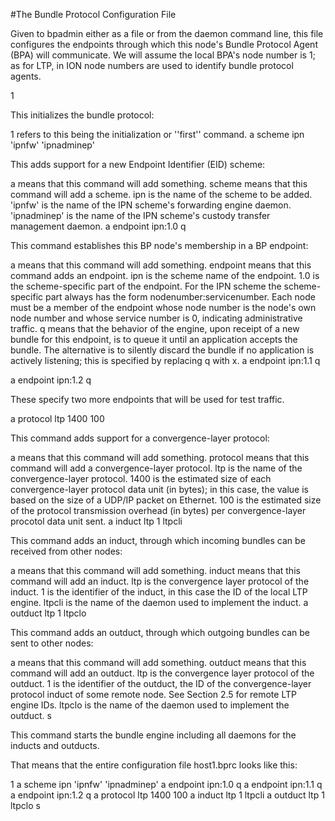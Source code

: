 #The Bundle Protocol Configuration File

Given to bpadmin either as a file or from the daemon command line, this file configures the endpoints through which this node's Bundle Protocol Agent (BPA) will communicate. We will assume the local BPA's node number is 1; as for LTP, in ION node numbers are used to identify bundle protocol agents.

1

This initializes the bundle protocol:

1 refers to this being the initialization or ''first'' command.
a scheme ipn 'ipnfw' 'ipnadminep'

This adds support for a new Endpoint Identifier (EID) scheme:

a means that this command will add something.
scheme means that this command will add a scheme.
ipn is the name of the scheme to be added.
'ipnfw' is the name of the IPN scheme's forwarding engine daemon.
'ipnadminep' is the name of the IPN scheme's custody transfer management daemon.
a endpoint ipn:1.0 q

This command establishes this BP node's membership in a BP endpoint:

a means that this command will add something.
endpoint means that this command adds an endpoint.
ipn is the scheme name of the endpoint.
1.0 is the scheme-specific part of the endpoint. For the IPN scheme the scheme-specific part always has the form nodenumber:servicenumber. Each node must be a member of the endpoint whose node number is the node's own node number and whose service number is 0, indicating administrative traffic.
q means that the behavior of the engine, upon receipt of a new bundle for this endpoint, is to queue it until an application accepts the bundle. The alternative is to silently discard the bundle if no application is actively listening; this is specified by replacing q with x.
a endpoint ipn:1.1 q

a endpoint ipn:1.2 q

These specify two more endpoints that will be used for test traffic.

a protocol ltp 1400 100

This command adds support for a convergence-layer protocol:

a means that this command will add something.
protocol means that this command will add a convergence-layer protocol.
ltp is the name of the convergence-layer protocol.
1400 is the estimated size of each convergence-layer protocol data unit (in bytes); in this case, the value is based on the size of a UDP/IP packet on Ethernet.
100 is the estimated size of the protocol transmission overhead (in bytes) per convergence-layer procotol data unit sent.
a induct ltp 1 ltpcli

This command adds an induct, through which incoming bundles can be received from other nodes:

a means that this command will add something.
induct means that this command will add an induct.
ltp is the convergence layer protocol of the induct.
1 is the identifier of the induct, in this case the ID of the local LTP engine.
ltpcli is the name of the daemon used to implement the induct.
a outduct ltp 1 ltpclo

This command adds an outduct, through which outgoing bundles can be sent to other nodes:

a means that this command will add something.
outduct means that this command will add an outduct.
ltp is the convergence layer protocol of the outduct.
1 is the identifier of the outduct, the ID of the convergence-layer protocol induct of some remote node. See Section 2.5 for remote LTP engine IDs.
ltpclo is the name of the daemon used to implement the outduct.
s

This command starts the bundle engine including all daemons for the inducts and outducts.

That means that the entire configuration file host1.bprc looks like this:

1
a scheme ipn 'ipnfw' 'ipnadminep'
a endpoint ipn:1.0 q
a endpoint ipn:1.1 q
a endpoint ipn:1.2 q
a protocol ltp 1400 100
a induct ltp 1 ltpcli
a outduct ltp 1 ltpclo
s
